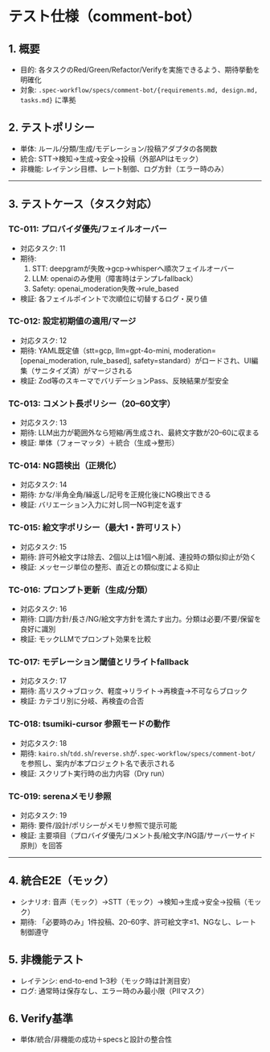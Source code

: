 # テスト仕様（comment-bot）

## 1. 概要

- 目的: 各タスクのRed/Green/Refactor/Verifyを実施できるよう、期待挙動を明確化
- 対象: `.spec-workflow/specs/comment-bot/{requirements.md, design.md, tasks.md}` に準拠

## 2. テストポリシー

- 単体: ルール/分類/生成/モデレーション/投稿アダプタの各関数
- 統合: STT→検知→生成→安全→投稿（外部APIはモック）
- 非機能: レイテンシ目標、レート制御、ログ方針（エラー時のみ）

---

## 3. テストケース（タスク対応）

### TC-011: プロバイダ優先/フェイルオーバー

- 対応タスク: 11
- 期待:
  1. STT: deepgramが失敗→gcp→whisperへ順次フェイルオーバー
  2. LLM: openaiのみ使用（障害時はテンプレfallback）
  3. Safety: openai_moderation失敗→rule_based
- 検証: 各フェイルポイントで次順位に切替するログ・戻り値

### TC-012: 設定初期値の適用/マージ

- 対応タスク: 12
- 期待: YAML既定値（stt=gcp, llm=gpt-4o-mini, moderation=[openai_moderation, rule_based],
  safety=standard）がロードされ、UI編集（サニタイズ済）がマージされる
- 検証: Zod等のスキーマでバリデーションPass、反映結果が型安全

### TC-013: コメント長ポリシー（20–60文字）

- 対応タスク: 13
- 期待: LLM出力が範囲外なら短縮/再生成され、最終文字数が20–60に収まる
- 検証: 単体（フォーマッタ）＋統合（生成→整形）

### TC-014: NG語検出（正規化）

- 対応タスク: 14
- 期待: かな/半角全角/繰返し/記号を正規化後にNG検出できる
- 検証: バリエーション入力に対し同一NG判定を返す

### TC-015: 絵文字ポリシー（最大1・許可リスト）

- 対応タスク: 15
- 期待: 許可外絵文字は除去、2個以上は1個へ削減、連投時の類似抑止が効く
- 検証: メッセージ単位の整形、直近との類似度による抑止

### TC-016: プロンプト更新（生成/分類）

- 対応タスク: 16
- 期待: 口調/方針/長さ/NG/絵文字方針を満たす出力。分類は必要/不要/保留を良好に識別
- 検証: モックLLMでプロンプト効果を比較

### TC-017: モデレーション閾値とリライトfallback

- 対応タスク: 17
- 期待: 高リスク→ブロック、軽度→リライト→再検査→不可ならブロック
- 検証: カテゴリ別に分岐、再検査の合否

### TC-018: tsumiki-cursor 参照モードの動作

- 対応タスク: 18
- 期待:
  `kairo.sh`/`tdd.sh`/`reverse.sh`が`.spec-workflow/specs/comment-bot/`を参照し、案内が本プロジェクト名で表示される
- 検証: スクリプト実行時の出力内容（Dry run）

### TC-019: serenaメモリ参照

- 対応タスク: 19
- 期待: 要件/設計/ポリシーがメモリ参照で提示可能
- 検証: 主要項目（プロバイダ優先/コメント長/絵文字/NG語/サーバーサイド原則）を回答

---

## 4. 統合E2E（モック）

- シナリオ: 音声（モック）→STT（モック）→検知→生成→安全→投稿（モック）
- 期待: 「必要時のみ」1件投稿、20–60字、許可絵文字≤1、NGなし、レート制御遵守

## 5. 非機能テスト

- レイテンシ: end-to-end 1–3秒（モック時は計測目安）
- ログ: 通常時は保存なし、エラー時のみ最小限（PIIマスク）

## 6. Verify基準

- 単体/統合/非機能の成功＋specsと設計の整合性
